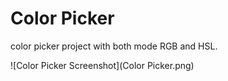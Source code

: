 # **Color Picker**

color picker project with both mode RGB and HSL.

![Color Picker Screenshot](Color Picker.png)
